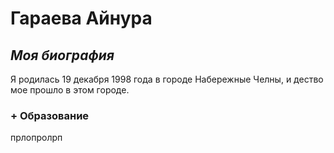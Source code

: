 # Гараева Айнура

## *Моя биография*
Я родилась 19 декабря 1998 года в городе Набережные Челны, и дество мое прошло в этом городе. 
### + **Образование**
прлопролрп
